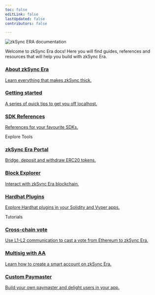 ```yaml
---
toc: false
editLink: false
lastUpdated: false
contributors: false

---
```


<div>
   <div >
      <div class="landing">
         <div>
         <div class="hero-img">
            <img  src="/logo.svg" 
                  alt="zkSync ERA documentation"
            >
         </div>
         <p class="intro-text">Welcome to zkSync Era docs! Here you will find guides, references and resources that will help you build with zkSync Era.</p>
         </div>
      </div>
   </div>
</div>
<section>
  <div class="card-container">
    <a href="./dev/fundamentals/zkSync.html" class="card">
      <div class="content">
        <h3>About zkSync Era</h3>
        <p>Learn everything that makes zkSync thick. </p>
      </div>
    </a>
    <a href="./dev/building-on-zksync/hello-world.html" class="card">
      <div class="content">
        <h3>Getting started</h3>
        <p>A series of quick tips to get you off localhost.</p>
      </div>
    </a>
    <a href="./api/" class="card">
      <div class="content">
        <h3>SDK References</h3>
        <p>References for your favourite SDKs.</p>
      </div>
    </a>
  </div>
</section>
<div class="cards-heading">
   <span class="title-section">Explore Tools</span>
</div>
<section>
  <div class="card-container">
   <a href="https://portal.zksync.io/bridge" class="card">
      <div class="content">
        <h3>zkSync Era Portal</h3>
        <p>Bridge, deposit and withdraw ERC20 tokens.</p>
      </div>
   </a>
   <a href="./api/tools/block-explorer/intro.html" class="card">
      <div class="content">
        <h3>Block Explorer</h3>
        <p>Interact with zkSync Era blockchain. </p>
      </div>
   </a>
   <a href="./api/hardhat/getting-started.html" class="card">
         <div class="content">
            <h3>Hardhat Plugins</h3>
            <p>Explore Hardhat plugins in your Solidity and Vyper apps. </p>
         </div>
      </a>
  </div>
</section>
<div class="cards-heading">
   <span class="title-section">Tutorials</span>
</div>
<section>
  <div class="card-container">
   <a href="./dev/tutorials/cross-chain-tutorial.html" class="card">
      <div class="content">
        <h3>Cross-chain vote</h3>
        <p>Use L1-L2 communication to cast a vote from Ethereum to zkSync Era.</p>
      </div>
   </a>
   <a href="./dev/tutorials/custom-aa-tutorial.html" class="card">
      <div class="content">
        <h3>Multisig with AA</h3>
        <p>Learn how to create a smart account on zkSync Era.</p>
      </div>
   </a>
   <a href="./dev/tutorials/custom-paymaster-tutorial.html" class="card">
         <div class="content">
            <h3>Custom Paymaster</h3>
            <p>Build your own paymaster and delight users in your app.</p>
         </div>
      </a>
  </div>
</section>